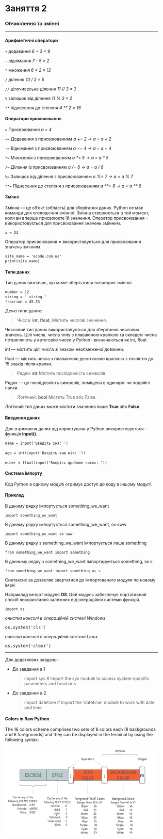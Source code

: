 # Заняття 2

### Обчислення та змінні 

---

#### Арифметичні оператори

`+` додавання _6 + 3 = 9_

`-` віднімання _7 - 5 = 2_

`*` множення _6 * 2 = 12_

`/` ділення _10 / 2 = 5_

`//` цілочисельне ділення _11 // 3 = 3_

`%` залишок від ділення _11 % 3 = 2_

`**` піднесення до степеня _4 ** 2 = 16_

#### Оператори присвоювання 

`=` Присвоювання _a = 4_

`+=` Додавання з присвоюванням _a += 2 → a = a + 2_

`-=` Віднімання з присвоюванням _a −= 4 → a = a − 4_

`*=` Множення з присвоюванням _a *= 5 → a = a * 5_

`/=` Ділення із присвоюванням _a /= 6 → a = a / 6_

`%=` Залишок від ділення з присвоюванням _a %= 7 → a = a % 7_

`**=` Піднесення до степеня з присвоюванням	_a **= 8 → a = a ** 8_


#### Змінні 

Змінна — це об’єкт (область) для зберігання даних. 
Python не має команди для оголошення змінної. 
Змінна створюється в той момент, коли ви вперше присвоюєте їй значення. 
Оператор присвоювання = використовується для присвоювання значень змінним.

    x = 23

Оператор присвоювання __=__ використовується для 
присвоювання значень змінним.

    site_name = 'acode.com.ua'
    print(site_name)

#### Типи даних

Тип даних визначає, що може зберігатися всередині змінної.

    number = 12
    string = '-string-'
    fracrion = 45.33


Деякі типи даних: 

> Числа: __int, float,__ Містить числові значення.

Числовий тип даних використовується для зберігання числових значень. 
Цілі числа, числа типу з плаваючою крапкою та складені числа 
потрапляють у категорію чисел у Python і визначаються як int, float.

int — містить цілі числа зі знаком необмеженої довжини.

float — містить числа з плаваючою десятковою крапкою з точністю до 15 знаків після крапки.

> Рядки: __str__ Містить послідовність символів.

Рядок — це послідовність символів, поміщена в одинарні чи подвійні лапки. 

> Логічний: __bool__ Містить True або False.

Логічний тип даних може містити значення лише __True__ або __False__.


#### Введення даних

Для отримання даних від користувача у Python використовується— функція __input()__.
 
    name = input('Введіть імя: ')

    age = int(input('Введіть ваш вік: '))

    nuber = float(input('Введіть дробове чиcло: '))


#### Система імпорту
Код Python в одному _модулі_ отримує доступ до коду в іншому _модулі_.

#### Приклад

В даннму рядку імпортується something_we_want
    
    import something_we_want 

В даннму рядку імпортується something_we_want, як sww 
    
    import something_we_want as sww

В даннму рядку з something_we_want імпортується лише something

    from something_we_want import something

В данному рядку з something_we_want імпортируеться something, як s

    from something_we_want import something as s

Синтаксис as дозволяє звертатися до імпортованого модуля по новому імені 

Наприклад імпорт модуля __OS__. Цей модуль забезпечує портативний спосіб використання залежних від операційної системи функцій.

    import os

_очистка консолі в операційній системі Windows_
<pre>
os.system('cls')
</pre>
_очистка консолі в операційній системі Linux_
<pre>
os.system('clear')
</pre>

--- 

Для додаткових завдань:

- До завдання a.1

    > import sys # Import the sys module to access system-specific parameters and functions
   
- До завдання a.2 
    > import datetime # Import the 'datetime' module to work with date and time
 
 

#### Colors in Raw Python
The 16 colors scheme comprises two sets of 8 colors each (8 backgrounds and 8 foregrounds) and they can be displayed in the terminal by using the following syntax:

![colored-text-in-python](print-colored-text-in-python.webp)
